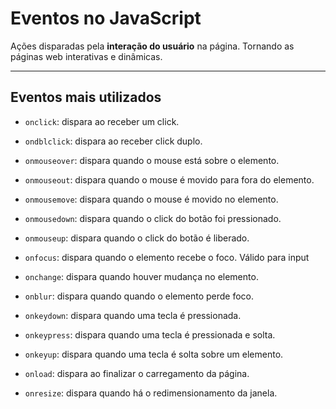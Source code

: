 # Eventos no JavaScript
<p>Ações disparadas pela <b>interação do usuário</b> na página. Tornando as páginas web interativas e dinâmicas.</p>

---

## Eventos mais utilizados

- ```onclick```: dispara ao receber um click.
 
- ```ondblclick```: dispara ao receber click duplo.
  
- ```onmouseover```: dispara quando o mouse está sobre o elemento.
  
-  ```onmouseout```: dispara quando o mouse é movido para fora do elemento.
  
-  ```onmousemove```: dispara quando o mouse é movido no elemento.

-  ```onmousedown```: dispara quando o click do botão foi pressionado.

- ```onmouseup```: dispara quando o click do botão é liberado.

- ```onfocus```: dispara quando o elemento recebe o foco. Válido para input

- ```onchange```: dispara quando houver mudança no elemento.

- ```onblur```: dispara quando quando o elemento perde foco.

- ```onkeydown```: dispara quando uma tecla é pressionada.

- ```onkeypress```: dispara quando uma tecla é pressionada e solta.

-  ```onkeyup```: dispara quando uma tecla é solta sobre um elemento.

- ```onload```: dispara ao finalizar o carregamento da página.

-  ```onresize```: dispara quando há o redimensionamento da janela.
 
